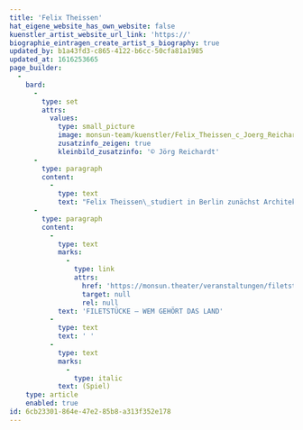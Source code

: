 ```yaml
---
title: 'Felix Theissen'
hat_eigene_website_has_own_website: false
kuenstler_artist_website_url_link: 'https://'
biographie_eintragen_create_artist_s_biography: true
updated_by: b1a43fd3-c865-4122-b6cc-50cfa81a1985
updated_at: 1616253665
page_builder:
  -
    bard:
      -
        type: set
        attrs:
          values:
            type: small_picture
            image: monsun-team/kuenstler/Felix_Theissen_c_Joerg_Reichardt.jpg
            zusatzinfo_zeigen: true
            kleinbild_zusatzinfo: '© Jörg Reichardt'
      -
        type: paragraph
        content:
          -
            type: text
            text: "Felix Theissen\_studiert in Berlin zunächst Architektur und wechselt dann in den Schauspielstudiengang des Konservatoriums in Wien. Es folgen Engagements an verschiedenen Theatern, intensive Jahre Improvisationstheater und Arbeiten für Fernsehen und Kino. Er ist Co-Autor eines Kinofilms, Schauspieldozent an der HfM Hanns Eisler, arbeitet als freier Schauspieler in Berlin und ist u.a. im Solo \"Caveman\" zu sehen."
      -
        type: paragraph
        content:
          -
            type: text
            marks:
              -
                type: link
                attrs:
                  href: 'https://monsun.theater/veranstaltungen/filetstuecke'
                  target: null
                  rel: null
            text: 'FILETSTÜCKE – WEM GEHÖRT DAS LAND'
          -
            type: text
            text: ' '
          -
            type: text
            marks:
              -
                type: italic
            text: (Spiel)
    type: article
    enabled: true
id: 6cb23301-864e-47e2-85b8-a313f352e178
---
```

